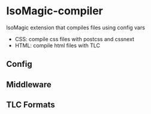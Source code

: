IsoMagic-compiler
==================

IsoMagic extension that compiles files using config vars
* CSS: compile css files with postcss and cssnext
* HTML: compile html files with TLC

Config
------

Middleware
----------

TLC Formats
-----------
